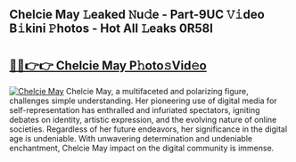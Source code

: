 ## Chelcie May 𝙻eaked 𝙽u𝚍e - Part-9UC 𝚅𝚒deo B𝚒kini 𝙿hotos - Hot All 𝙻eaks 0R58l

# <h2><a href="http://ld6zsv0.urlbe.top/?page=Chelcie+May">🔗🔗👉👉 Chelcie May P𝚑oto𝚜Vid𝚎o</a></h2>

[![Chelcie May](https://i.imgur.com/eBuTRDB.gif)](http://ld6zsv0.urlbe.top/?page=Chelcie+May)
Chelcie May, a multifaceted and polarizing figure, challenges simple understanding. Her pioneering use of digital media for self-representation has enthralled and infuriated spectators, igniting debates on identity, artistic expression, and the evolving nature of online societies. Regardless of her future endeavors, her significance in the digital age is undeniable. With unwavering determination and undeniable enchantment, Chelcie May impact on the digital community is immense.

